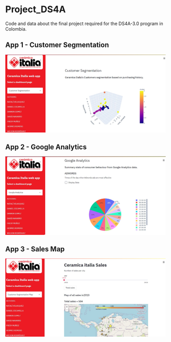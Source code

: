 # Project_DS4A
Code and data about the final project required for the DS4A-3.0 program in Colombia.

## App 1 - Customer Segmentation
<img src="./app1.jpg">

## App 2 - Google Analytics
<img src="./app2.jpg">

## App 3 - Sales Map
<img src="./app3.jpg">
